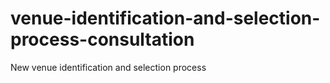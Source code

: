 # venue-identification-and-selection-process-consultation
 New venue identification and selection process
